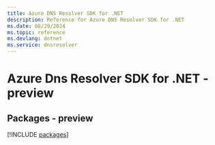 ```yaml
---
title: Azure DNS Resolver SDK for .NET
description: Reference for Azure DNS Resolver SDK for .NET
ms.date: 08/29/2024
ms.topic: reference
ms.devlang: dotnet
ms.service: dnsresolver
---
```

# Azure Dns Resolver SDK for .NET - preview
## Packages - preview
[!INCLUDE [packages](dns-resolver-index.md)]